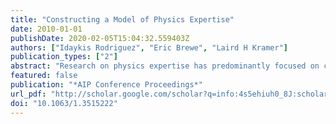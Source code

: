 ```yaml
---
title: "Constructing a Model of Physics Expertise"
date: 2010-01-01
publishDate: 2020-02-05T15:04:32.559403Z
authors: ["Idaykis Rodriguez", "Eric Brewe", "Laird H Kramer"]
publication_types: ["2"]
abstract: "Research on physics expertise has predominantly focused on cognitive differences between physics experts and novices where the novices are high school or introductory college students and the experts are university physics professors or graduate doctoral students. Most physics expertise studies declare the experts to be the physics faculty without justifying this decision. To establish more clearly the characteristics of physics experts, we conducted a qualitative interview pilot study of three university physics professors. The professors each had an hour-long interview where they were asked about their experiences of becoming a physics expert. We present the analysis of the question, 'What makes a physics expert?' Analysis of the data resulted in the construction of a model of physics expertise, which indicates that a physics expert is a specific physics expert first, acquires general physics expert characteristics and then becomes an expert in physics or a boundary crosser. © 2010 American Institute of Physics."
featured: false
publication: "*AIP Conference Proceedings*"
url_pdf: "http://scholar.google.com/scholar?q=info:4s5ehiuh0_8J:scholar.google.com/&output=instlink&hl=en&num=30&as_sdt=0,5&scillfp=10422909507779294468 papers2://publication/uuid/94FB19A5-A7C9-4272-B9AF-2DBA985C4F1E"
doi: "10.1063/1.3515222"
---
```


